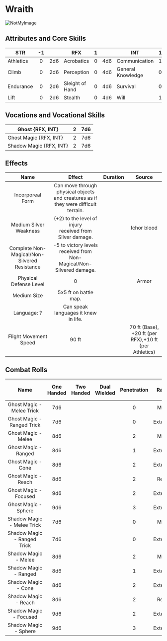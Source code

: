 # Wraith

![NotMyImage](Wraith.webp)

## Attributes and Core Skills

| STR       |  -1   |       | RFX             |   1   |       | INT               |   1   |       |
| --------- | :---: | :---: | --------------- | :---: | :---: | ----------------- | :---: | :---: |
| Athletics |   0   |  2d6  | Acrobatics      |   0   |  4d6  | Communication     |   1   |  5d6  |
| Climb     |   0   |  2d6  | Perception      |   0   |  4d6  | General Knowledge |   0   |  4d6  |
| Endurance |   0   |  2d6  | Sleight of Hand |   0   |  4d6  | Survival          |   0   |  4d6  |
| Lift      |   0   |  2d6  | Stealth         |   0   |  4d6  | Will         |   1   |  5d6  |

## Vocations and Vocational Skills

| Ghost {RFX, INT}        |   2   |  7d6  |
| ----------------------- | :---: | :---: |
| Ghost Magic {RFX, INT}  |   2   |  7d6  |
| Shadow Magic {RFX, INT} |   2   |  7d6  |

## Effects

|                     Name                     |                                       Effect                                       | Duration |                        Source                         |
| :------------------------------------------: | :--------------------------------------------------------------------------------: | :------: | :---------------------------------------------------: |
|               Incorporeal Form               | Can move through physical objects and creatures as if they were difficult terrain. |          |                                                       |
|            Medium Silver Weakness            |           (+2) to the level of injury<br />received from Silver damage.            |          |                      Ichor blood                      |
| Complete Non-Magical/Non-Silvered Resistance |        -5 to victory levels received from Non-Magical/Non-Silvered  damage.        |          |                                                       |
|            Physical Defense Level            |                                         0                                          |          |                         Armor                         |
|                 Medium Size                  |                               5x5 ft on battle map.                                |          |                                                       |
|                 Language: ?                  |                        Can speak languages it knew in life.                        |          |                                                       |
|            Flight Movement Speed             |                                       90 ft                                        |          | 70 ft (Base), +20 ft (per RFX),+10 ft (per Athletics) |

## Combat Rolls

|            Name             | One<br />Handed | Two<br />Handed | Dual<br />Wielded | Penetration |  Range   | Damage<br />Types | Engageable<br />Opponents | Area Of<br />Effect | Resource<br />Class |
| :-------------------------: | :-------------: | :-------------: | :---------------: | :---------: | :------: | :---------------: | :-----------------------: | :-----------------: | :-----------------: |
|  Ghost Magic - Melee Trick  |       7d6       |                 |                   |      0      |  Melee   |                   |           Rapid           |                     |        None         |
| Ghost Magic - Ranged Trick  |       7d6       |                 |                   |      0      | Extended |                   |         Standard          |                     |        None         |
|     Ghost Magic - Melee     |       8d6       |                 |                   |      2      |  Melee   |                   |           Rapid           |                     |      1 (Ichor)      |
|    Ghost Magic - Ranged     |       8d6       |                 |                   |      1      | Extended |                   |         Standard          |                     |      1 (Ichor)      |
|     Ghost Magic - Cone      |       8d6       |                 |                   |      2      | Extended |                   |          Focused          |        Cone         |      1 (Ichor)      |
|     Ghost Magic - Reach     |       8d6       |                 |                   |      2      |  Reach   |                   |           Rapid           |                     |      1 (Ichor)      |
|    Ghost Magic - Focused    |       9d6       |                 |                   |      2      | Extended |                   |          Focused          |                     |      1 (Ichor)      |
|    Ghost Magic - Sphere     |       9d6       |                 |                   |      3      | Extended |                   |          Focused          |       Sphere        |      2 (Ichor)      |
| Shadow Magic - Melee Trick  |       7d6       |                 |                   |      0      |  Melee   |                   |           Rapid           |                     |        None         |
| Shadow Magic - Ranged Trick |       7d6       |                 |                   |      0      | Extended |                   |         Standard          |                     |        None         |
|    Shadow Magic - Melee     |       8d6       |                 |                   |      2      |  Melee   |                   |           Rapid           |                     |      1 (Ichor)      |
|    Shadow Magic - Ranged    |       8d6       |                 |                   |      1      | Extended |                   |         Standard          |                     |      1 (Ichor)      |
|     Shadow Magic - Cone     |       8d6       |                 |                   |      2      | Extended |                   |          Focused          |        Cone         |      1 (Ichor)      |
|    Shadow Magic - Reach     |       8d6       |                 |                   |      2      |  Reach   |                   |           Rapid           |                     |      1 (Ichor)      |
|   Shadow Magic - Focused    |       9d6       |                 |                   |      2      | Extended |                   |          Focused          |                     |      1 (Ichor)      |
|    Shadow Magic - Sphere    |       9d6       |                 |                   |      3      | Extended |                   |          Focused          |       Sphere        |      2 (Ichor)      |
